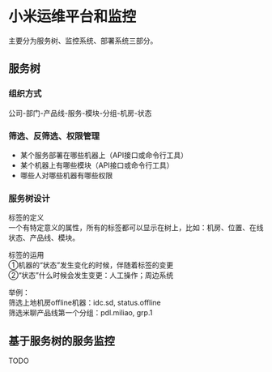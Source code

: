 # 小米运维平台和监控

主要分为服务树、监控系统、部署系统三部分。

## 服务树

### 组织方式

公司-部门-产品线-服务-模块-分组-机房-状态

### 筛选、反筛选、权限管理

* 某个服务部署在哪些机器上（API接口或命令行工具）
* 某个机器上有哪些模块（API接口或命令行工具）
* 哪些人对哪些机器有哪些权限

### 服务树设计

标签的定义  
一个有特定意义的属性，所有的标签都可以显示在树上，比如：机房、位置、在线状态、产品线、模块。

标签的运用  
①机器的“状态”发生变化的时候，伴随着标签的变更  
②“状态”什么时候会发生变更：人工操作；周边系统

举例：  
筛选上地机房offline机器：idc.sd, status.offline  
筛选米聊产品线第一个分组：pdl.miliao, grp.1

## 基于服务树的服务监控

TODO

